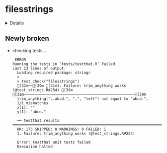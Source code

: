 # filesstrings

<details>

* Version: 3.1.3
* Source code: https://github.com/cran/filesstrings
* URL: https://www.github.com/rorynolan/filesstrings
* BugReports: https://www.github.com/rorynolan/filesstrings/issues
* Date/Publication: 2019-06-06 18:10:03 UTC
* Number of recursive dependencies: 55

Run `revdep_details(,"filesstrings")` for more info

</details>

## Newly broken

*   checking tests ...
    ```
     ERROR
    Running the tests in ‘tests/testthat.R’ failed.
    Last 13 lines of output:
      Loading required package: stringr
      > 
      > test_check("filesstrings")
      [31m──[39m [31m1. Failure: trim_anything works (@test_strings.R#254) [39m [31m──────────────────────────────────────────────────[39m
      trim_anything("..abcd.", ".", "left") not equal to "abcd.".
      1/1 mismatches
      x[1]: ""
      y[1]: "abcd."
      
      ══ testthat results  ═══════════════════════════════════════════════════════════════════════════════════════
      OK: 173 SKIPPED: 0 WARNINGS: 0 FAILED: 1
      1. Failure: trim_anything works (@test_strings.R#254) 
      
      Error: testthat unit tests failed
      Execution halted
    ```

